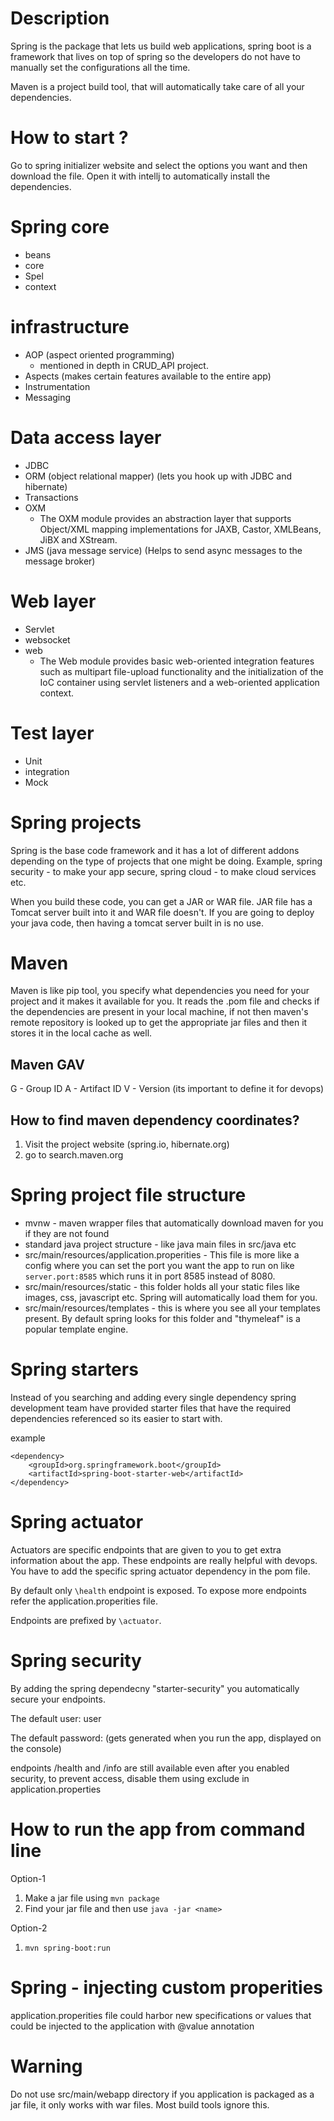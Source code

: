 
# Description

Spring is the package that lets us build web applications, spring boot is a framework that lives on top of spring so the developers do not have to manually set the configurations all the time.

Maven is a project build tool, that will automatically take care of all your dependencies.

# How to start ?

Go to spring initializer website and select the options you want and then download the file. Open it with intellj to automatically install the dependencies.

# Spring core

- beans
- core
- Spel
- context

# infrastructure

- AOP (aspect oriented programming)
  - mentioned in depth in CRUD_API project.
- Aspects (makes certain features available to the entire app)
- Instrumentation
- Messaging

# Data access layer

- JDBC
- ORM (object relational mapper) (lets you hook up with JDBC and hibernate)
- Transactions
- OXM
  - The OXM module provides an abstraction layer that supports Object/XML mapping implementations for JAXB, Castor, XMLBeans, JiBX and XStream.
- JMS (java message service) (Helps to send async messages to the message broker)

# Web layer

- Servlet
- websocket
- web
  - The Web module provides basic web-oriented integration features such as multipart file-upload functionality and the initialization of the IoC container using servlet listeners and a web-oriented application context.

# Test layer

- Unit
- integration
- Mock

# Spring projects

Spring is the base code framework and it has a lot of different addons depending on the type of projects that one might be doing. Example, spring security - to make your app secure, spring cloud - to make cloud services etc.

When you build these code, you can get a JAR or WAR file. JAR file has a Tomcat server built into it and WAR file doesn't. If you are going to deploy your java code, then having a tomcat server built in is no use.
# Maven

Maven is like pip tool, you specify what dependencies you need for your project and it makes it available for you. It reads the .pom file and checks if the dependencies are present in your local machine, if not then maven's remote repository is looked up to get the appropriate jar files and then it stores it in the local cache as well. 

## Maven GAV

G - Group ID
A - Artifact ID
V - Version (its important to define it for devops)

## How to find maven dependency coordinates?

1) Visit the project website (spring.io, hibernate.org)
2) go to search.maven.org

# Spring project file structure

- mvnw - maven wrapper files that automatically download maven for you if they are not found
- standard java project structure - like java main files in src/java etc
- src/main/resources/application.properities - This file is more like a config where you can set the port you want the app to run on like `server.port:8585` which runs it in port 8585 instead of 8080.
- src/main/resources/static - this folder holds all your static files like images, css, javascript etc. Spring will automatically load them for you.
- src/main/resources/templates - this is where you see all your templates present. By default spring looks for this folder and "thymeleaf" is a popular template engine.

# Spring starters

Instead of you searching and adding every single dependency spring development team have provided starter files that have the required dependencies referenced so its easier to start with.

example
```
<dependency>
    <groupId>org.springframework.boot</groupId>
    <artifactId>spring-boot-starter-web</artifactId>
</dependency>
```

# Spring actuator

Actuators are specific endpoints that are given to you to get extra information about the app. These endpoints are really helpful with devops.
You have to add the specific spring actuator dependency in the pom file.

By default only `\health` endpoint is exposed. To expose more endpoints refer the application.properities file.

Endpoints are prefixed by `\actuator`.


# Spring security

By adding the spring dependecny "starter-security" you automatically secure your endpoints. 

The default user: user

The default password: (gets generated when you run the app, displayed on the console)

endpoints /health and /info are still available even after you enabled security, to prevent access, disable them using exclude in application.properties

# How to run the app from command line

Option-1
1) Make a jar file using `mvn package`
2) Find your jar file and then use `java -jar <name>`

Option-2
1) `mvn spring-boot:run` 

# Spring - injecting custom properities

application.properities file could harbor new specifications or values that could be injected to the application with @value annotation

# Warning 

Do not use src/main/webapp directory if you application is packaged as a jar file, it only works with war files. Most build tools ignore this.
